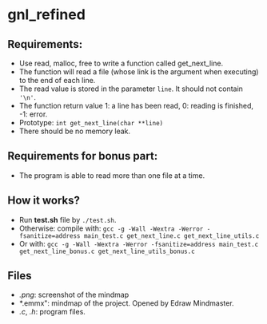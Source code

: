 # gnl_refined
## Requirements:
- Use read, malloc, free to write a function called get_next_line.
- The function will read a file (whose link is the argument when executing) to the end of each line.
- The read value is stored in the parameter `line`. It should not contain `'\n'`.
- The function return value 1: a line has been read, 0: reading is finished, -1: error.
- Prototype: `int get_next_line(char **line)`
- There should be no memory leak.
## Requirements for bonus part:
- The program is able to read more than one file at a time.
## How it works?
- Run **test.sh** file by `./test.sh`.
- Otherwise: compile with: `gcc -g -Wall -Wextra -Werror -fsanitize=address main_test.c get_next_line.c get_next_line_utils.c`
- Or with: `gcc -g -Wall -Wextra -Werror -fsanitize=address main_test.c get_next_line_bonus.c get_next_line_utils_bonus.c`
## Files
- *.png*: screenshot of the mindmap
- *.emmx": mindmap of the project. Opened by Edraw Mindmaster.
- *.c*, *.h*: program files.

